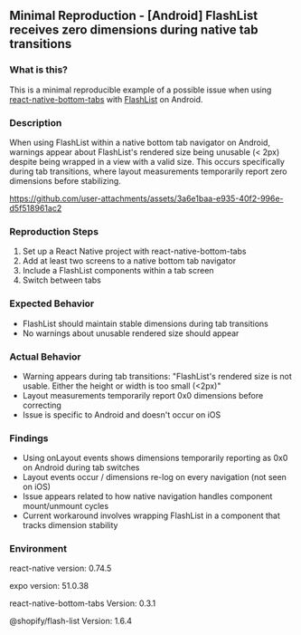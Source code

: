 ## Minimal Reproduction - [Android] FlashList receives zero dimensions during native tab transitions

### What is this?

This is a minimal reproducible example of a possible issue when using [react-native-bottom-tabs](https://github.com/okwasniewski/react-native-bottom-tabs) with [FlashList](https://shopify.github.io/flash-list/#install) on Android.

### Description

When using FlashList within a native bottom tab navigator on Android, warnings appear about FlashList's rendered size being unusable (< 2px) despite being wrapped in a view with a valid size. This occurs specifically during tab transitions, where layout measurements temporarily report zero dimensions before stabilizing.



https://github.com/user-attachments/assets/3a6e1baa-e935-40f2-996e-d5f518961ac2


### Reproduction Steps

1. Set up a React Native project with react-native-bottom-tabs
2. Add at least two screens to a native bottom tab navigator
3. Include a FlashList components within a tab screen
4. Switch between tabs

### Expected Behavior

- FlashList should maintain stable dimensions during tab transitions
- No warnings about unusable rendered size should appear

### Actual Behavior

- Warning appears during tab transitions: "FlashList's rendered size is not usable. Either the height or width is too small (<2px)"
- Layout measurements temporarily report 0x0 dimensions before correcting
- Issue is specific to Android and doesn't occur on iOS

### Findings

- Using onLayout events shows dimensions temporarily reporting as 0x0 on Android during tab switches
- Layout events occur / dimensions re-log on every navigation (not seen on iOS)
- Issue appears related to how native navigation handles component mount/unmount cycles
- Current workaround involves wrapping FlashList in a component that tracks dimension stability

### Environment

react-native version: 0.74.5

expo version: 51.0.38

react-native-bottom-tabs Version: 0.3.1

@shopify/flash-list Version: 1.6.4
